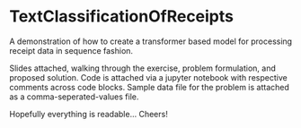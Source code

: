 # TextClassificationOfReceipts
A demonstration of how to create a transformer based model for processing receipt data in sequence fashion.

Slides attached, walking through the exercise, problem formulation, and proposed solution.
Code is attached via a jupyter notebook with respective comments across code blocks.
Sample data file for the problem is attached as a comma-seperated-values file.

Hopefully everything is readable... Cheers!
